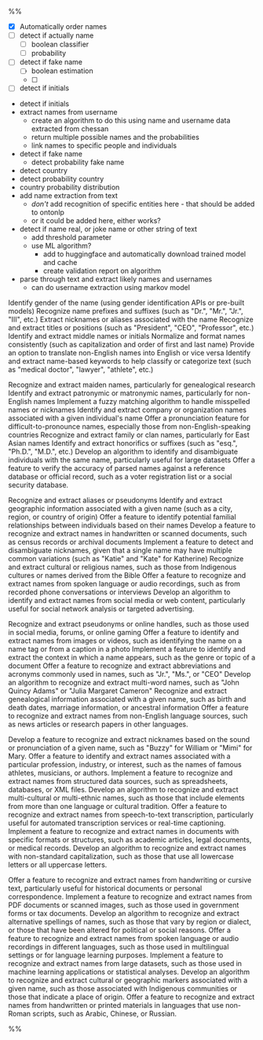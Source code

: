 %%
- [x] Automatically order names
- [ ] detect if actually name
	- [ ] boolean classifier
	- [ ] probability
- [ ] detect if fake name
	- [ ] boolean estimation
	- [ ] 
- [ ] detect if initials

- detect if initials
- extract names from username
  - create an algorithm to do this using name and username data extracted from chessan
  - return multiple possible names and the probabilities
  - link names to specific people and individuals
- detect if fake name
  - detect probability fake name
- detect country
- detect probability country
- country probability distribution
- add name extraction from text
  - *don't* add recognition of specific entities here - that should be added to ontonlp
  - or it could be added here, either works?
- detect if name real, or joke name or other string of text
  - add threshold parameter
  - use ML algorithm?
    - add to huggingface and automatically download trained model and cache
    - create validation report on algorithm
- parse through text and extract likely names and usernames
  - can do username extraction using markov model


Identify gender of the name (using gender identification APIs or pre-built models)
Recognize name prefixes and suffixes (such as "Dr.", "Mr.", "Jr.", "III", etc.)
Extract nicknames or aliases associated with the name
Recognize and extract titles or positions (such as "President", "CEO", "Professor", etc.)
Identify and extract middle names or initials
Normalize and format names consistently (such as capitalization and order of first and last name)
Provide an option to translate non-English names into English or vice versa
Identify and extract name-based keywords to help classify or categorize text (such as "medical doctor", "lawyer", "athlete", etc.)

Recognize and extract maiden names, particularly for genealogical research
Identify and extract patronymic or matronymic names, particularly for non-English names
Implement a fuzzy matching algorithm to handle misspelled names or nicknames
Identify and extract company or organization names associated with a given individual's name
Offer a pronunciation feature for difficult-to-pronounce names, especially those from non-English-speaking countries
Recognize and extract family or clan names, particularly for East Asian names
Identify and extract honorifics or suffixes (such as "esq.", "Ph.D.", "M.D.", etc.)
Develop an algorithm to identify and disambiguate individuals with the same name, particularly useful for large datasets
Offer a feature to verify the accuracy of parsed names against a reference database or official record, such as a voter registration list or a social security database.

Recognize and extract aliases or pseudonyms
Identify and extract geographic information associated with a given name (such as a city, region, or country of origin)
Offer a feature to identify potential familial relationships between individuals based on their names
Develop a feature to recognize and extract names in handwritten or scanned documents, such as census records or archival documents
Implement a feature to detect and disambiguate nicknames, given that a single name may have multiple common variations (such as "Katie" and "Kate" for Katherine)
Recognize and extract cultural or religious names, such as those from Indigenous cultures or names derived from the Bible
Offer a feature to recognize and extract names from spoken language or audio recordings, such as from recorded phone conversations or interviews
Develop an algorithm to identify and extract names from social media or web content, particularly useful for social network analysis or targeted advertising.

Recognize and extract pseudonyms or online handles, such as those used in social media, forums, or online gaming
Offer a feature to identify and extract names from images or videos, such as identifying the name on a name tag or from a caption in a photo
Implement a feature to identify and extract the context in which a name appears, such as the genre or topic of a document
Offer a feature to recognize and extract abbreviations and acronyms commonly used in names, such as "Jr.", "Ms.", or "CEO"
Develop an algorithm to recognize and extract multi-word names, such as "John Quincy Adams" or "Julia Margaret Cameron"
Recognize and extract genealogical information associated with a given name, such as birth and death dates, marriage information, or ancestral information
Offer a feature to recognize and extract names from non-English language sources, such as news articles or research papers in other languages.

Develop a feature to recognize and extract nicknames based on the sound or pronunciation of a given name, such as "Buzzy" for William or "Mimi" for Mary.
Offer a feature to identify and extract names associated with a particular profession, industry, or interest, such as the names of famous athletes, musicians, or authors.
Implement a feature to recognize and extract names from structured data sources, such as spreadsheets, databases, or XML files.
Develop an algorithm to recognize and extract multi-cultural or multi-ethnic names, such as those that include elements from more than one language or cultural tradition.
Offer a feature to recognize and extract names from speech-to-text transcription, particularly useful for automated transcription services or real-time captioning.
Implement a feature to recognize and extract names in documents with specific formats or structures, such as academic articles, legal documents, or medical records.
Develop an algorithm to recognize and extract names with non-standard capitalization, such as those that use all lowercase letters or all uppercase letters.

Offer a feature to recognize and extract names from handwriting or cursive text, particularly useful for historical documents or personal correspondence.
Implement a feature to recognize and extract names from PDF documents or scanned images, such as those used in government forms or tax documents.
Develop an algorithm to recognize and extract alternative spellings of names, such as those that vary by region or dialect, or those that have been altered for political or social reasons.
Offer a feature to recognize and extract names from spoken language or audio recordings in different languages, such as those used in multilingual settings or for language learning purposes.
Implement a feature to recognize and extract names from large datasets, such as those used in machine learning applications or statistical analyses.
Develop an algorithm to recognize and extract cultural or geographic markers associated with a given name, such as those associated with Indigenous communities or those that indicate a place of origin.
Offer a feature to recognize and extract names from handwritten or printed materials in languages that use non-Roman scripts, such as Arabic, Chinese, or Russian.

%%
